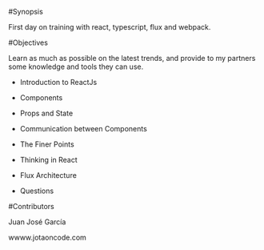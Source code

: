 #Synopsis

First day on training with react, typescript, flux and webpack.

#Objectives

Learn as much as possible on the latest trends, and provide to my partners some knowledge and tools they can use.

- Introduction to ReactJs

- Components

- Props and State

- Communication between Components

- The Finer Points

- Thinking in React

- Flux Architecture

- Questions

#Contributors

Juan José García

wwww.jotaoncode.com
